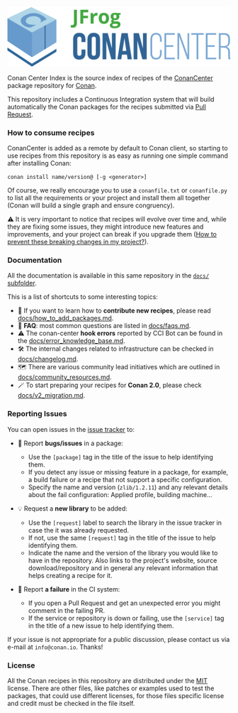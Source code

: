 <p align="center">
    <img src="assets/JFrogConanCenter.png" width="600"/>
</p>

Conan Center Index is the source index of recipes of the [ConanCenter](https://conan.io/center) package repository for [Conan](https://conan.io).

This repository includes a Continuous Integration system that will build automatically the Conan packages for the recipes submitted via
[Pull Request](https://github.com/conan-io/conan-center-index/pulls).


### How to consume recipes

ConanCenter is added as a remote by default to Conan client, so starting to use recipes from this repository is as easy as running
one simple command after installing Conan:

```
conan install name/version@ [-g <generator>]
```

Of course, we really encourage you to use a `conanfile.txt` or `conanfile.py`
to list all the requirements or your project and install them all together
(Conan will build a single graph and ensure congruency).

:warning: It is very important to notice that recipes will evolve over time
and, while they are fixing some issues, they might introduce new features and
improvements, and your project can break if you upgrade them
([How to prevent these breaking changes in my project?](docs/consuming_recipes.md)).



### Documentation

All the documentation is available in this same repository in the [`docs/` subfolder](docs/README.md).

This is a list of shortcuts to some interesting topics:

* :rocket: If you want to learn how to **contribute new recipes**, please read [docs/how_to_add_packages.md](docs/how_to_add_packages.md).
* :speech_balloon: **FAQ**: most common questions are listed in [docs/faqs.md](docs/faqs.md).
* :warning: The conan-center **hook errors** reported by CCI Bot can be found in the [docs/error_knowledge_base.md](docs/error_knowledge_base.md).
* :hammer_and_wrench: The internal changes related to infrastructure can be checked in [docs/changelog.md](docs/changelog.md).
* :world_map: There are various community lead initiatives which are outlined in [docs/community_resources.md](docs/community_resources.md).
* :magic_wand: To start preparing your recipes for **Conan 2.0**, please check [docs/v2_migration.md](docs/v2_migration.md).

### Reporting Issues

You can open issues in the [issue tracker](https://github.com/conan-io/conan-center-index/issues) to:

* :bug: Report **bugs/issues** in a package:
    - Use the `[package]` tag in the title of the issue to help identifying them.
    - If you detect any issue or missing feature in a package, for example, a build failure or a recipe that not support a specific configuration.
    - Specify the name and version (`zlib/1.2.11`) and any relevant details about the fail configuration: Applied profile, building machine...

* :bulb: Request a **new library** to be added:
    - Use the `[request]` label to search the library in the issue tracker in case the it was already requested.
    - If not, use the same `[request]` tag in the title of the issue to help identifying them.
    - Indicate the name and the version of the library you would like to have in the repository. Also links to the project's website,
      source download/repository and in general any relevant information that helps creating a recipe for it.

*  :robot: Report **a failure** in the CI system:
    - If you open a Pull Request and get an unexpected error you might comment in the failing PR.
    - If the service or repository is down or failing, use the `[service]` tag in the title of a new issue to help identifying them.

If your issue is not appropriate for a public discussion, please contact us via e-mail at `info@conan.io`. Thanks!


### License

All the Conan recipes in this repository are distributed under the [MIT](LICENSE) license. There
are other files, like patches or examples used to test the packages, that could use different licenses,
for those files specific license and credit must be checked in the file itself.
